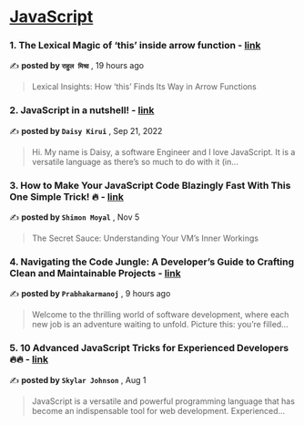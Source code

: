 
<h1><a href=https://medium.com/tag/javascript-development/recommended target="_blank" rel="noopener noreferrer">JavaScript</a></h1>
<h3>1. The Lexical Magic of ‘this’ inside arrow function - <a href=https://medium.com/@rahuulmiishra/the-lexical-magic-of-this-inside-arrow-function-004d3ba52d70?source=tag_recommended_feed---------0-84----------javascript_development----------ed6533aa_3615_432c_9d49_ee8458fd79a7------- target="_blank" rel="noopener noreferrer">link</a></h3>

✍️ **posted by `राहुल मिश्रा`** <date> , 19 hours ago</date>

<blockquote>Lexical Insights: How ‘this’ Finds Its Way in Arrow Functions</blockquote>

<h3>2. JavaScript in a nutshell! - <a href=https://medium.com/@daisykirui/javascript-in-a-nutshell-669dab5b6e78?source=tag_recommended_feed---------1-107----------javascript_development----------ed6533aa_3615_432c_9d49_ee8458fd79a7------- target="_blank" rel="noopener noreferrer">link</a></h3>

✍️ **posted by `Daisy Kirui`** <date> , Sep 21, 2022</date>

<blockquote>Hi. My name is Daisy, a software Engineer and I love JavaScript. It is a versatile language as there’s so much to do with it (in…</blockquote>

<h3>3. How to Make Your JavaScript Code Blazingly Fast With This One Simple Trick! 🔥 - <a href=https://medium.com/javascript-in-plain-english/how-to-make-your-javascript-code-blazingly-fast-with-this-one-simple-trick-92c53adbf1a1?source=tag_recommended_feed---------2-85----------javascript_development----------ed6533aa_3615_432c_9d49_ee8458fd79a7------- target="_blank" rel="noopener noreferrer">link</a></h3>

✍️ **posted by `Shimon Moyal`** <date> , Nov 5</date>

<blockquote>The Secret Sauce: Understanding Your VM’s Inner Workings</blockquote>

<h3>4. Navigating the Code Jungle: A Developer’s Guide to Crafting Clean and Maintainable Projects - <a href=https://medium.com/@prabhakarmanoj743/navigating-the-code-jungle-a-developers-guide-to-crafting-clean-and-maintainable-projects-d8c590628583?source=tag_recommended_feed---------3-84----------javascript_development----------ed6533aa_3615_432c_9d49_ee8458fd79a7------- target="_blank" rel="noopener noreferrer">link</a></h3>

✍️ **posted by `Prabhakarmanoj`** <date> , 9 hours ago</date>

<blockquote>Welcome to the thrilling world of software development, where each new job is an adventure waiting to unfold. Picture this: you’re filled…</blockquote>

<h3>5. 10 Advanced JavaScript Tricks for Experienced Developers 🔥🔥 - <a href=https://medium.com/@codegirljs/10-advanced-javascript-tricks-for-experienced-developers-7e42b5b37d83?source=tag_recommended_feed---------4-85----------javascript_development----------ed6533aa_3615_432c_9d49_ee8458fd79a7------- target="_blank" rel="noopener noreferrer">link</a></h3>

✍️ **posted by `Skylar Johnson`** <date> , Aug 1</date>

<blockquote>JavaScript is a versatile and powerful programming language that has become an indispensable tool for web development. Experienced…</blockquote>


